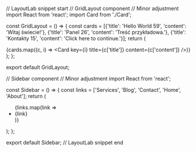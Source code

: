 // LayoutLab snippet start
// GridLayout component // Minor adjustment
import React from 'react';
import Card from './Card';

const GridLayout = () => {
  const cards = [{'title': 'Hello World 59', 'content': 'Witaj świecie!'}, {'title': 'Panel 26', 'content': 'Treść przykładowa.'}, {'title': 'Kontakty 15', 'content': 'Click here to continue.'}];
  return (
    <div>
      {cards.map((c, i) => <Card key={i} title={c['title']} content={c['content']} />)}
    </div>
  );
};

export default GridLayout;

// Sidebar component // Minor adjustment
import React from 'react';

const Sidebar = () => {
  const links = ['Services', 'Blog', 'Contact', 'Home', 'About'];
  return (
    <aside>
      <ul>
        {links.map(link => <li key={link}>{link}</li>)}
      </ul>
    </aside>
  );
};

export default Sidebar;
// LayoutLab snippet end
